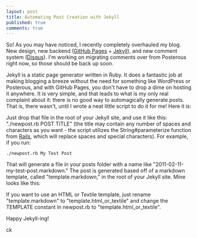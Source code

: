 ```yaml
--- 
layout: post
title: Automating Post Creation with Jekyll
published: true
comments: true
---
```

So! As you may have noticed, I recently completely overhauled my blog.
New design, new backend ([GitHub Pages](http://pages.github.com/) + 
[Jekyll](https://github.com/mojombo/jekyll)), and new comment system
([Disqus](http://www.disqus.com/)). I'm working on migrating comments
over from Posterous right now, so those should be back up soon.

Jekyll is a static page generator written in Ruby. It does a fantastic
job at making blogging a breeze without the need for something like
WordPress or Posterous, and with GitHub Pages, you don't have to drop a
dime on hosting it anywhere. It is very simple, and that leads to what
is my only real complaint about it: there is no good way to
automagically generate posts. That is, there wasn't, until I wrote a
neat little script to do it for me! Here it is:

<script src="https://gist.github.com/823013.js?file=newpost.rb">
</script>

Just drop that file in the root of your Jekyll site, and use it like this:
"./newpost.rb POST TITLE" (the title may contain
any number of spaces and characters as you want - the script utilizes
the String#parameterize function from
[Rails](https://github.com/rails/rails), which will replace spaces and
special characters). For example, if you run:

    ./newpost.rb My Test Post

That will generate a file in your posts folder with a name like
"2011-02-11-my-test-post.markdown." The post is generated based off of a
markdown template, called "template.markdown," in the root of your
Jekyll site. Mine looks like this:

<script src="https://gist.github.com/823013.js?file=template.markdown">
</script>

If you want to use an HTML or Textile template, just rename
"template.markdown" to "template.html\_or\_textile" and change the
TEMPLATE constant in newpost.rb to "template.html\_or\_textile".

Happy Jekyll-ing!

ck
